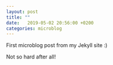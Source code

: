```yaml
---
layout: post
title: ""
date:   2019-05-02 20:56:00 +0200
categories: microblog
---
```


First microblog post from my Jekyll site :)

Not so hard after all!
